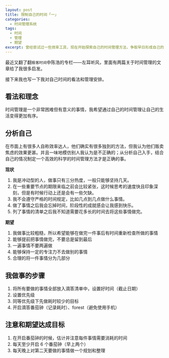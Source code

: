 ```yaml
---
layout: post
title: 限制自己的时间「一」
categories:
  - 时间管理系统
tags:
  - 时间
  - 管理
  - 期望
excerpt: 曾经尝试过一些效率工具，现在开始探索自己的时间管理方法，争取早日形成自己的时间管理体系
---
```


最近又翻了翻`极客时间`中陈浩的专栏——左耳听风，里面有两篇关于时间管理的文章给了我很多启发。

接下来我也写一下我对自己时间的看法和管理安排。

## 看法和理念

时间管理是一个非常困难但有意义的事情，我希望通过自己的时间管理让自己的生活变得更加有序。

## 分析自己

在市面上有很多人自称效率达人，他们确实有很多独到的方法，但我认为他们贩卖焦虑的效果更甚。并且一味地模仿别人我认为是不正确的；从分析自己入手，结合自己的情况制定一个高效的科学的时间管理方法才是正确的事。


**现状**

1. 我是冲动型的人，做事只有三分热度，一般只能够坚持几天。
2. 在一些重要节点的期限来临之前会比较紧张，这时候思考的速度快且印象深刻，但是有时候行动上还是会有一些欠缺。
3. 我不会遵守严格的时间规定，比如几点到几点做什么事情。
4. 做了事情之后我会忘掉时间，阶段性的成就感会让我感到快乐。
5. 列了事情的清单之后我不知道需要花多长的时间去将这些事情做完。


**期望**

1. 我做事比较粗糙，所以希望能够在做完一件事后有时间重新检查所做的事情
2. 能够提前把事情做完，不要总是留到最后
3. 一遍事情不要两遍做
4. 能够保持一定的专注力不去做别的事情
5. 合理的将一件事情分为几部分 


## 我做事的步骤

1. 将所有要做的事情全部放入滴答清单中，设置好时间（截止日期）
2. 设置优先级
3. 同等优先级下先做耗时较少的目标
4. 开启滴答番茄钟（记录耗时）、forest（避免使用手机）

## 注意和期望达成目标

1. 在开启番茄钟的时候，估计并注意每件事情需要消耗的时间
2. 每天至少开启 6 个番茄钟（早上两个）
3. 每天晚上对第二天要做的事情做一个规划和整理
